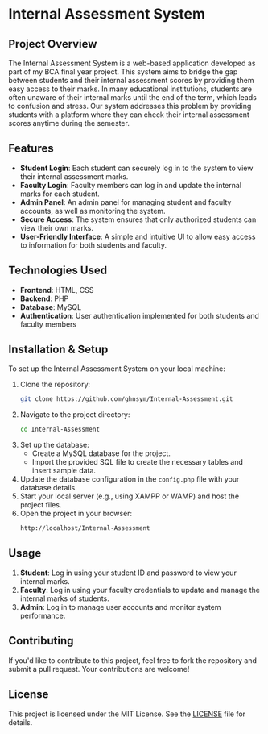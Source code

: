 # Internal Assessment System

## Project Overview

The Internal Assessment System is a web-based application developed as part of my BCA final year project. This system aims to bridge the gap between students and their internal assessment scores by providing them easy access to their marks. In many educational institutions, students are often unaware of their internal marks until the end of the term, which leads to confusion and stress. Our system addresses this problem by providing students with a platform where they can check their internal assessment scores anytime during the semester.

## Features

- **Student Login**: Each student can securely log in to the system to view their internal assessment marks.
- **Faculty Login**: Faculty members can log in and update the internal marks for each student.
- **Admin Panel**: An admin panel for managing student and faculty accounts, as well as monitoring the system.
- **Secure Access**: The system ensures that only authorized students can view their own marks.
- **User-Friendly Interface**: A simple and intuitive UI to allow easy access to information for both students and faculty.

## Technologies Used

- **Frontend**: HTML, CSS
- **Backend**: PHP
- **Database**: MySQL
- **Authentication**: User authentication implemented for both students and faculty members

## Installation & Setup

To set up the Internal Assessment System on your local machine:

1. Clone the repository:
   ```bash
   git clone https://github.com/ghnsym/Internal-Assessment.git
   ```
2. Navigate to the project directory:
   ```bash
   cd Internal-Assessment
   ```
3. Set up the database:
   - Create a MySQL database for the project.
   - Import the provided SQL file to create the necessary tables and insert sample data.
4. Update the database configuration in the `config.php` file with your database details.
5. Start your local server (e.g., using XAMPP or WAMP) and host the project files.
6. Open the project in your browser:
   ```bash
   http://localhost/Internal-Assessment
   ```

## Usage

1. **Student**: Log in using your student ID and password to view your internal marks.
2. **Faculty**: Log in using your faculty credentials to update and manage the internal marks of students.
3. **Admin**: Log in to manage user accounts and monitor system performance.


## Contributing

If you'd like to contribute to this project, feel free to fork the repository and submit a pull request. Your contributions are welcome!

## License

This project is licensed under the MIT License. See the [LICENSE](LICENSE) file for details.

